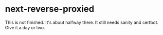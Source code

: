 # next-reverse-proxied

This is not finished.  It's about halfway there.  It still needs sanity and certbot.  Give it a day or two.  
